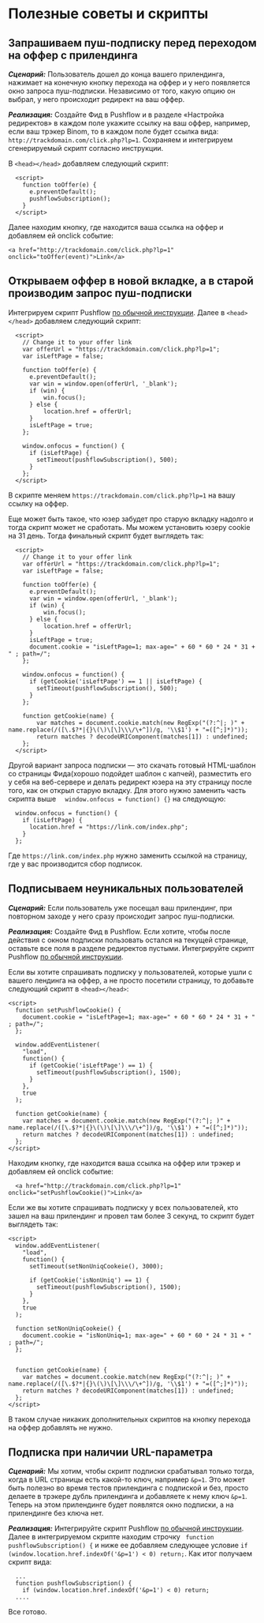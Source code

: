 # Полезные советы и скрипты
## Запрашиваем пуш-подписку перед переходом на оффер с прилендинга
***Сценарий:*** 
Пользователь дошел до конца вашего прилендинга, нажимает на конечную кнопку перехода на оффер и у него появляется окно запроса пуш-подписки. Независимо от того, какую опцию он выбрал, у него происходит редирект на ваш оффер.

***Реализация:*** 
Cоздайте Фид в Pushflow и в разделе «Настройка редиректов» в каждом поле укажите ссылку на ваш оффер, например, если ваш трэкер Binom, то в каждом поле будет ссылка вида: ```http://trackdomain.com/click.php?lp=1```. Сохраняем и интегрируем сгенерируемый скрипт согласно инструкции.

В ```<head></head>``` добавляем следующий скрипт:
```
  <script>
    function toOffer(e) {
      e.preventDefault();
      pushflowSubscription();
    }
  </script>
  ```
  Далее находим кнопку, где находится ваша ссылка на оффер и добавляем ей onclick событие:
  ```
  <a href="http://trackdomain.com/click.php?lp=1" onclick="toOffer(event)">Link</a>
  ```


## Открываем оффер в новой вкладке, а в старой производим запрос пуш-подписки
Интегрируем скрипт Pushflow [по обычной инструкции](/ru/feed_collect). Далее в ```<head></head>``` добавляем следующий скрипт:
```
  <script>
    // Change it to your offer link
    var offerUrl = "https://trackdomain.com/click.php?lp=1";
    var isLeftPage = false;
    
    function toOffer(e) {
      e.preventDefault();
      var win = window.open(offerUrl, '_blank');
      if (win) {
          win.focus();
      } else {
          location.href = offerUrl;
      }
      isLeftPage = true;
    };

    window.onfocus = function() {
      if (isLeftPage) {
        setTimeout(pushflowSubscription(), 500);
      }
    };
  </script>
```
В скрипте меняем ```https://trackdomain.com/click.php?lp=1``` на вашу ссылку на оффер.

Еще может быть такое, что юзер забудет про старую вкладку надолго и тогда скрипт может не сработать. Мы можем установить юзеру cookie на 31 день. Тогда финальный скрипт будет выглядеть так:
```
  <script>
    // Change it to your offer link
    var offerUrl = "https://trackdomain.com/click.php?lp=1";
    var isLeftPage = false;
    
    function toOffer(e) {
      e.preventDefault();
      var win = window.open(offerUrl, '_blank');
      if (win) {
          win.focus();
      } else {
          location.href = offerUrl;
      }
      isLeftPage = true;
      document.cookie = "isLeftPage=1; max-age=" + 60 * 60 * 24 * 31 + " ; path=/";
    };

    window.onfocus = function() {
      if (getCookie('isLeftPage') == 1 || isLeftPage) {
        setTimeout(pushflowSubscription(), 500);
      }
    };

    function getCookie(name) {
        var matches = document.cookie.match(new RegExp("(?:^|; )" + name.replace(/([\.$?*|{}\(\)\[\]\\\/\+^])/g, '\\$1') + "=([^;]*)"));
        return matches ? decodeURIComponent(matches[1]) : undefined;
    };
  </script>
```

Другой вариант запроса подписки — это скачать готовый HTML-шаблон со страницы Фида(хорошо подойдет шаблон с капчей), разместить его у себя на веб-сервере и делать редирект юзера на эту страницу после того, как он открыл старую вкладку. Для этого нужно заменить часть скрипта выше ```  window.onfocus = function() {}``` на следующую:
```
  window.onfocus = function() {
    if (isLeftPage) {
      location.href = "https://link.com/index.php";
    }
  };
```
Где ```https://link.com/index.php``` нужно заменить ссылкой на страницу, где у вас производится сбор подписок.


## Подписываем неуникальных пользователей
***Сценарий:*** 
Если пользователь уже посещал ваш прилендинг, при повторном заходе у него сразу происходит запрос пуш-подписки.

***Реализация:*** 
Cоздайте Фид в Pushflow. Если хотите, чтобы после действия с окном подписки пользовать остался на текущей странице, оставьте все поля в разделе редиректов пустыми. Интегрируйте скрипт Pushflow [по обычной инструкции](/ru/feed_collect).

Если вы хотите спрашивать подписку у пользователей, которые ушли с вашего лендинга на оффер, а не просто посетили страницу, то добавьте следующий скрипт в ```<head></head>```:
```
<script>
  function setPushflowCookie() {
    document.cookie = "isLeftPage=1; max-age=" + 60 * 60 * 24 * 31 + " ; path=/";
  };

  window.addEventListener(
    "load",
    function() {
      if (getCookie('isLeftPage') == 1) {
        setTimeout(pushflowSubscription(), 1500);
      }
    },
    true
  );

  function getCookie(name) {
    var matches = document.cookie.match(new RegExp("(?:^|; )" + name.replace(/([\.$?*|{}\(\)\[\]\\\/\+^])/g, '\\$1') + "=([^;]*)"));
    return matches ? decodeURIComponent(matches[1]) : undefined;
  };
</script>
```
Находим кнопку, где находится ваша ссылка на оффер или трэкер и добавляем ей onclick событие:
```
  <a href="http://trackdomain.com/click.php?lp=1" onclick="setPushflowCookie()">Link</a>
```

Если же вы хотите спрашивать подписку у всех пользователей, кто зашел на ваш прилендинг и провел там более 3 секунд, то скрипт будет выглядеть так:
```
<script>
  window.addEventListener(
    "load",
    function() {
      setTimeout(setNonUniqCookeie(), 3000);

      if (getCookie('isNonUniq') == 1) {
        setTimeout(pushflowSubscription(), 1500);
      }
    },
    true
  );

  function setNonUniqCookeie() {
    document.cookie = "isNonUniq=1; max-age=" + 60 * 60 * 24 * 31 + " ; path=/";
  };


  function getCookie(name) {
    var matches = document.cookie.match(new RegExp("(?:^|; )" + name.replace(/([\.$?*|{}\(\)\[\]\\\/\+^])/g, '\\$1') + "=([^;]*)"));
    return matches ? decodeURIComponent(matches[1]) : undefined;
  };
</script>
```
В таком случае никаких дополнительных скриптов на кнопку перехода на оффер добавлять не нужно.


## Подписка при наличии URL-параметра
***Сценарий:*** 
Мы хотим, чтобы скрипт подписки срабатывал только тогда, когда в URL страницы есть какой-то ключ, например ```&p=1```. Это может быть полезно во время тестов прилендинга с подпиской и без, просто делаете в трэкере дубль прилендинга и добавляете к нему ключ ```&p=1```. Теперь на этом прилендинге будет появлятся окно подписки, а на прилендинге без ключа нет.

***Реализация:*** 
Интегрируйте скрипт Pushflow [по обычной инструкции](/ru/feed_collect). Далее в интегрируемом скрипте находим строчку ``` function pushflowSubscription() {``` и ниже ее добавляем следующее условие  ```if (window.location.href.indexOf('&p=1') < 0) return;```. Как итог получаем скрипт вида:
```
  ...
  function pushflowSubscription() {
    if (window.location.href.indexOf('&p=1') < 0) return;
  ....
```
Все готово.
<!-- ## Параллельный сбор своей пуш-базы с другими сервисами пуш-подписок -->
